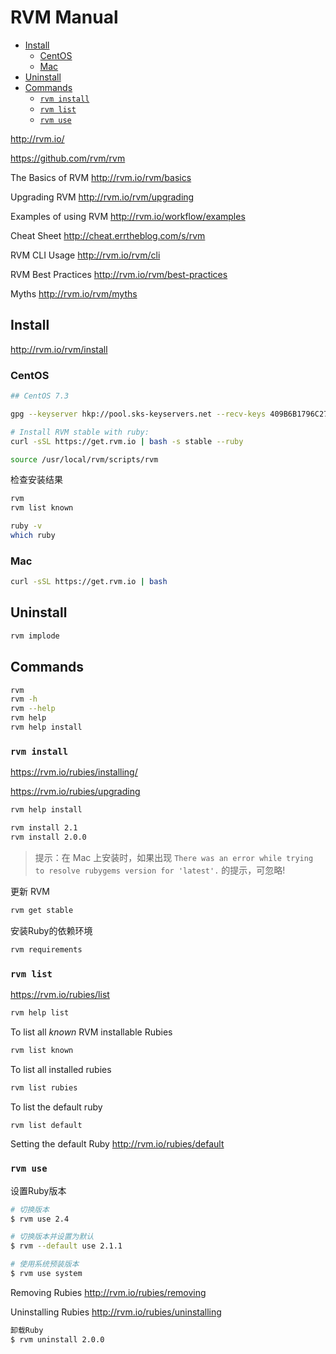 <!-- #ruby-install -->
<!-- omit in toc -->
# RVM Manual

- [Install](#install)
  - [CentOS](#centos)
  - [Mac](#mac)
- [Uninstall](#uninstall)
- [Commands](#commands)
  - [`rvm install`](#rvm-install)
  - [`rvm list`](#rvm-list)
  - [`rvm use`](#rvm-use)

<http://rvm.io/>

<https://github.com/rvm/rvm>

The Basics of RVM
http://rvm.io/rvm/basics

Upgrading RVM
http://rvm.io/rvm/upgrading

Examples of using RVM
http://rvm.io/workflow/examples

Cheat Sheet
http://cheat.errtheblog.com/s/rvm

RVM CLI Usage
http://rvm.io/rvm/cli

RVM Best Practices
http://rvm.io/rvm/best-practices

Myths
http://rvm.io/rvm/myths

<!-- #rvm-install -->
## Install

<http://rvm.io/rvm/install>

### CentOS

```bash
## CentOS 7.3

gpg --keyserver hkp://pool.sks-keyservers.net --recv-keys 409B6B1796C275462A1703113804BB82D39DC0E3 7D2BAF1CF37B13E2069D6956105BD0E739499BDB

# Install RVM stable with ruby:
curl -sSL https://get.rvm.io | bash -s stable --ruby

source /usr/local/rvm/scripts/rvm
```

检查安装结果

```bash
rvm
rvm list known

ruby -v
which ruby
```

### Mac

```bash
curl -sSL https://get.rvm.io | bash
```

## Uninstall

```bash
rvm implode
```

## Commands

```bash
rvm
rvm -h
rvm --help
rvm help
rvm help install
```

### `rvm install`

<https://rvm.io/rubies/installing/>

<https://rvm.io/rubies/upgrading>

```bash
rvm help install
```

```bash
rvm install 2.1
rvm install 2.0.0
```

> 提示：在 Mac 上安装时，如果出现 `There was an error while trying to resolve rubygems version for 'latest'.` 的提示，可忽略!

更新 RVM

```bash
rvm get stable
```

安装Ruby的依赖环境

```bash
rvm requirements
```

### `rvm list`

<https://rvm.io/rubies/list>

```bash
rvm help list
```

To list all *known* RVM installable Rubies

```bash
rvm list known
```

To list all installed rubies

```bash
rvm list rubies
```

To list the default ruby

```bash
rvm list default
```

Setting the default Ruby
http://rvm.io/rubies/default

### `rvm use`

设置Ruby版本
```bash
# 切换版本
$ rvm use 2.4
```

```bash
# 切换版本并设置为默认
$ rvm --default use 2.1.1
```

```bash
# 使用系统预装版本
$ rvm use system
```

Removing Rubies
http://rvm.io/rubies/removing

Uninstalling Rubies
http://rvm.io/rubies/uninstalling

```bash
卸载Ruby
$ rvm uninstall 2.0.0
```
